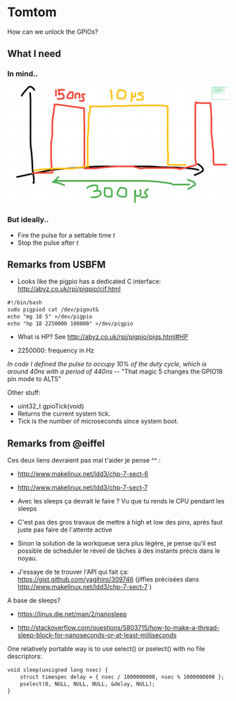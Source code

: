 # Tomtom 

How can we unlock the GPIOs?

## What I need

### In mind..

![](/retired/tomtom/images/pulses.png)

### But ideally..

* Fire the pulse for a settable time _t_
* Stop the pulse after _t_

## Remarks from USBFM

* Looks like the pigpio has a dedicated C interface: http://abyz.co.uk/rpi/pigpio/cif.html

```
#!/bin/bash 
sudo pigpiod cat /dev/pigout& 
echo "mg 18 5" >/dev/pigpio 
echo "hp 18 2250000 100000" >/dev/pigpio
```

* What is HP? See http://abyz.co.uk/rpi/pigpio/pigs.html#HP

* 2250000: frequency in Hz

_In code I defined the pulse to occupy 10% of the duty cycle, which is around 40ns with a period of 440ns_ -- "That magic 5 changes the GPIO18 pin mode to ALT5"

Other stuff:

* uint32_t gpioTick(void)
* Returns the current system tick.
* Tick is the number of microseconds since system boot. 

## Remarks from @eiffel

Ces deux liens devraient pas mal t'aider je pense ^^ :
* http://www.makelinux.net/ldd3/chp-7-sect-6
* http://www.makelinux.net/ldd3/chp-7-sect-7


* Avec les sleeps ça devrait le faire ? Vu que tu rends le CPU pendant les sleeps
* C'est pas des gros travaux de mettre à high et low des pins, après faut juste pas faire de l'attente active
* Sinon la solution de la workqueue sera plus légère, je pense qu'il est possible de scheduler le réveil de tâches à des instants précis dans le noyau.
* J'essaye de te trouver l'API qui fait ça: https://gist.github.com/yagihiro/309746 (jiffies précisées dans http://www.makelinux.net/ldd3/chp-7-sect-7 )

A base de sleeps?
* https://linux.die.net/man/2/nanosleep

* http://stackoverflow.com/questions/5803715/how-to-make-a-thread-sleep-block-for-nanoseconds-or-at-least-milliseconds



One relatively portable way is to use select() or pselect() with no file descriptors:

```
void sleep(unsigned long nsec) {
    struct timespec delay = { nsec / 1000000000, nsec % 1000000000 };
    pselect(0, NULL, NULL, NULL, &delay, NULL);
}
```
